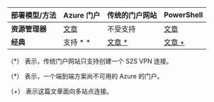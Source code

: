 |**部署模型/方法**| **Azure 门户** | **传统的门户网站** | **PowerShell**|
|---|---|---|---|
|**资源管理器** | [文章](vpn-gateway-howto-site-to-site-resource-manager-portal.md)|不受支持 |[文章](..articles/vpn-gateway/vpn-gateway-create-site-to-site-rm-powershell.md) |
|**经典** |支持 * *| [文章 *](../articles/vpn-gateway/vpn-gateway-site-to-site-create.md)|[文章 +](..articles/vpn-gateway/vpn-gateway-multi-site.md) |


（*） 表示，传统门户网站只支持创建一个 S2S VPN 连接。

（*） 表示，一个端到端方案尚不可用的 Azure 的门户。

（+） 表示这篇文章面向多站点连接。



